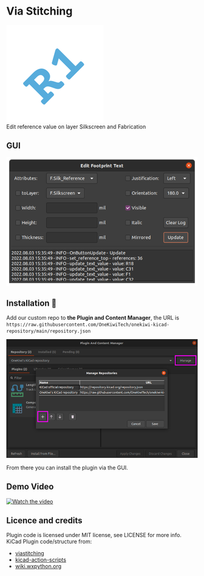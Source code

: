 # Via Stitching
![screenshot](icon/icon_256x256.png)  
Edit reference value on layer Silkscreen and Fabrication

## GUI
![screenshot](doc/edit_footprint_text.png)

## Installation 💾

Add our custom repo to **the Plugin and Content Manager**, the URL is `https://raw.githubusercontent.com/OneKiwiTech/onekiwi-kicad-repository/main/repository.json`

![pcm](doc/pcm.png)

From there you can install the plugin via the GUI.


## Demo Video
[![Watch the video](https://img.youtube.com/vi/Ye__tgD1nAQ/sddefault.jpg)](https://youtu.be/Ye__tgD1nAQ)

## Licence and credits
Plugin code is licensed under MIT license, see LICENSE for more info.  
KiCad Plugin code/structure from:
- [viastitching](https://github.com/weirdgyn/viastitching)
- [kicad-action-scripts](https://github.com/jsreynaud/kicad-action-scripts/tree/master/ViaStitching)
- [wiki.wxpython.org](https://wiki.wxpython.org/ModelViewController)